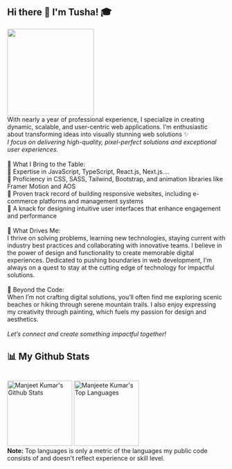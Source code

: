 ## Hi there 👋 I'm Tusha! 🎓
<img src="https://camo.githubusercontent.com/99b33b36df693b62c868b8985047d6a3187e7c968af875f64c532e9d836ed9ea/68747470733a2f2f6f63746f6465782e6769746875622e636f6d2f696d616765732f6461667470756e6b746f6361742d74686f6d61732e676966" style="width: 200px; height: 200px;" />

<div>
With nearly a year of professional experience, I specialize in creating dynamic, scalable, and user-centric web applications. I’m enthusiastic about transforming ideas into visually stunning web solutions ✨ 
  <br/>
<i>I focus on delivering high-quality, pixel-perfect solutions and exceptional user experiences.</i>
</div>
<br/>
<div>
🚀 What I Bring to the Table:
  <br/>
🔸 Expertise in JavaScript, TypeScript, React.js, Next.js....
<br/>
🔸 Proficiency in CSS, SASS, Tailwind, Bootstrap, and animation libraries like Framer Motion and AOS
  <br/>
🔸 Proven track record of building responsive websites, including e-commerce platforms and management systems
  <br/>
🔸 A knack for designing intuitive user interfaces that enhance engagement and performance
</div>
<br/>
<div>
  🌟 What Drives Me:
  <br/>
I thrive on solving problems, learning new technologies, staying current with industry best practices and collaborating with innovative teams. I believe in the power of design and functionality to create memorable digital experiences. Dedicated to pushing boundaries in web development, I’m always on a quest to stay at the cutting edge of technology for impactful solutions.
</div>
<br/>
<div>
  🎨 Beyond the Code:
  <br/>
When I’m not crafting digital solutions, you’ll often find me exploring scenic beaches or hiking through serene mountain trails. I also enjoy expressing my creativity through painting, which fuels my passion for design and aesthetics.
</div>
<br/>
<div>
<i>Let’s connect and create something impactful together!</i>
</div>

## 📊 My Github Stats

  <br/>
    <a href="https://github.com/Manjeete/github-readme-stats"><img alt="Manjeet Kumar's Github Stats" src="https://github-readme-stats.vercel.app/api?username=Manjeete&show_icons=true&count_private=true&theme=react&hide_border=true&bg_color=0D1117" height="150" /></a>
  <a href="https://github.com/Manjeete/github-readme-stats"><img alt="Manjeete Kumar's Top Languages" src="https://github-readme-stats.vercel.app/api/top-langs/?username=Manjeete&langs_count=8&count_private=true&layout=compact&theme=react&hide_border=true&bg_color=0D1117" height="150" /></a>
  <br/>
  <b>Note:</b> Top languages is only a metric of the languages my public code consists of and doesn't reflect experience or skill level.


<br/>
<!--
**tusha-30/tusha-30** is a ✨ _special_ ✨ repository because its `README.md` (this file) appears on your GitHub profile.

Here are some ideas to get you started:

- 🔭 I’m currently working on ...
- 🌱 I’m currently learning ...
- 👯 I’m looking to collaborate on ...
- 🤔 I’m looking for help with ...
- 💬 Ask me about ...
- 📫 How to reach me: ...
- 😄 Pronouns: ...
- ⚡ Fun fact: ...
-->
